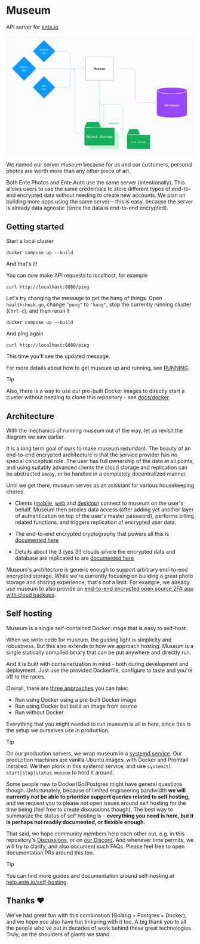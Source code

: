 # Museum

API server for [ente.io](https://ente.io)

![Museum's role in Ente's architecture](scripts/images/museum.png)

We named our server _museum_ because for us and our customers, personal photos
are worth more than any other piece of art.

Both Ente Photos and Ente Auth use the same server (intentionally). This allows
users to use the same credentials to store different types of end-to-end
encrypted data without needing to create new accounts. We plan on building more
apps using the same server – this is easy, because the server is already data
agnostic (since the data is end-to-end encrypted).

## Getting started

Start a local cluster

    docker compose up --build

And that's it!

You can now make API requests to localhost, for example

    curl http://localhost:8080/ping

Let's try changing the message to get the hang of things. Open `healthcheck.go`,
change `"pong"` to `"kong"`, stop the currently running cluster (`Ctrl-c`), and
then rerun it

    docker compose up --build

And ping again

    curl http://localhost:8080/ping

This time you'll see the updated message.

For more details about how to get museum up and running, see
[RUNNING](RUNNING.md).

> [!TIP]
>
> Also, there is a way to use our pre-built Docker images to directly start a
> cluster without needing to clone this repository - see
> [docs/docker](docs/docker.md).

## Architecture

With the mechanics of running museum out of the way, let us revisit the diagram
we saw earlier.

It is a long term goal of ours to make museum redundant. The beauty of an
end-to-end encrypted architecture is that the service provider has no special
conceptual role. The user has full ownership of the data at all points, and
using suitably advanced clients the cloud storage and replication can be
abstracted away, or be handled in a completely decentralized manner.

Until we get there, museum serves as an assistant for various housekeeping
chores.

* Clients ([mobile](../mobile), [web](../web) and [desktop](../desktop)) connect
  to museum on the user's behalf. Museum then proxies data access (after adding
  yet another layer of authentication on top of the user's master password),
  performs billing related functions, and triggers replication of encrypted user
  data.

* The end-to-end encrypted cryptography that powers all this is [documented
  here](https://ente.io/architecture)

* Details about the 3 (yes 3!) clouds where the encrypted data and database are
  replicated to are [documented here](https://ente.io/reliability)

Museum's architecture is generic enough to support arbitrary end-to-end
encrypted storage. While we're currently focusing on building a great photo
storage and sharing experience, that's not a limit. For example, we already use
museum to also provide an [end-to-end encrypted open source 2FA app with cloud
backups](../auth).

## Self hosting

Museum is a single self-contained Docker image that is easy to self-host.

When we write code for museum, the guiding light is simplicity and robustness.
But this also extends to how we approach hosting. Museum is a single statically
compiled binary that can be put anywhere and directly run.

And it is built with containerization in mind - both during development and
deployment. Just use the provided Dockerfile, configure to taste and you're off
to the races.

Overall, there are [three approaches](RUNNING.md) you can take:

* Run using Docker using a pre-built Docker image
* Run using Docker but build an image from source
* Run without Docker

Everything that you might needed to run museum is all in here, since this is the
setup we ourselves use in production.

> [!TIP]
>
> On our production servers, we wrap museum in a [systemd
> service](scripts/deploy/museum.service). Our production machines are vanilla
> Ubuntu images, with Docker and Promtail installed. We then plonk in this
> systemd service, and use `systemctl start|stop|status museum` to herd it
> around.

Some people new to Docker/Go/Postgres might have general questions though.
Unfortunately, because of limited engineering bandwidth **we will currently not
be able to prioritize support queries related to self hosting**, and we request
you to please not open issues around self hosting for the time being (feel free
to create discussions though). The best way to summarize the status of self
hosting is – **everything you need is here, but it is perhaps not readily
documented, or flexible enough.**

That said, we hope community members help each other out, e.g. in this
repository's [Discussions](https://github.com/ente-io/ente/discussions), or on
[our Discord](https://discord.gg/z2YVKkycX3). And whenever time permits, we will
try to clarify, and also document such FAQs. Please feel free to open
documentation PRs around this too.

> [!TIP]
>
> You can find more guides and documentation around self-hosting at
> [help.ente.io/self-hosting](https://help.ente.io/self-hosting).

## Thanks ❤️

We've had great fun with this combination (Golang + Postgres + Docker), and we
hope you also have fun tinkering with it too. A big thank you to all the people
who've put in decades of work behind these great technologies. Truly, on the
shoulders of giants we stand.
